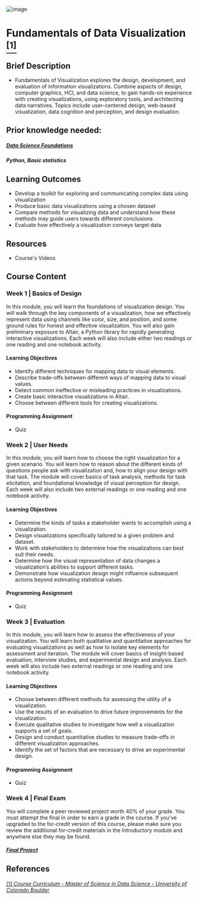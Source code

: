 ![image](https://github.com/laithrasheed/DTSA5304_Fundamentals_of_Data_Visualization/assets/124019127/031aa6ba-746d-459b-8eb0-3fdde64eac4b)

# Fundamentals of Data Visualization [<sup>[1]</sup>](#reference-1)				

## Brief Description

- Fundamentals of Visualization explores the design, development, and evaluation of information visualizations. Combine aspects of design, computer graphics, HCI, and data science, to gain hands-on experience with creating visualizations, using exploratory tools, and architecting data narratives. Topics include user-centered design, web-based visualization, data cognition and perception, and design evaluation.


## Prior knowledge needed: 

##### [Data Science Foundations](https://github.com/laithrasheed/MSDS_Program_Private/tree/main/Data%20Science%20Foundations)
##### Python, Basic statistics

## Learning Outcomes

- Develop a toolkit for exploring and communicating complex data using visualization
- Produce basic data visualizations using a chosen dataset
- Compare methods for visualizing data and understand how these methods may guide users towards different conclusions
- Evaluate how effectively a visualization conveys target data

## Resources

- Course's Videos

## Course Content

### Week 1 |   Basics of Design

In this module, you will learn the foundations of visualization design. You will walk through the key components of a visualization, how we effectively represent data using channels like color, size, and position, and some ground rules for honest and effective visualization. You will also gain preliminary exposure to Altair, a Python library for rapidly generating interactive visualizations. Each week will also include either two readings or one reading and one notebook activity.

#### Learning Objectives

- Identify different techniques for mapping data to visual elements.
- Describe trade-offs between different ways of mapping data to visual values.
- Detect common ineffective or misleading practices in visualizations.
- Create basic interactive visualizations in Altair.
- Choose between different tools for creating visualizations.

#### Programming Assignment

- Quiz

### Week 2 | User Needs

In this module, you will learn how to choose the right visualization for a given scenario. You will learn how to reason about the different kinds of questions people ask with visualization and, how to align your design with that task. The module will cover basics of task analysis, methods for task elicitation, and foundational knowledge of visual perception for design. Each week will also include two external readings or one reading and one notebook activity.

#### Learning Objectives

- Determine the kinds of tasks a stakeholder wants to accomplish using a visualization.
- Design visualizations specifically tailored to a given problem and dataset.
- Work with stakeholders to determine how the visualizations can best suit their needs.
- Determine how the visual representation of data changes a visualization’s abilities to support different tasks.
- Demonstrate how visualization design might influence subsequent actions beyond estimating statistical values.

#### Programming Assignment

- Quiz

### Week 3 | Evaluation

In this module, you will learn how to assess the effectiveness of your visualization. You will learn both qualitative and quantitative approaches for evaluating visualizations as well as how to isolate key elements for assessment and iteration. The module will cover basics of insight-based evaluation, interview studies, and experimental design and analysis. Each week will also include two external readings or one reading and one notebook activity.

#### Learning Objectives

- Choose between different methods for assessing the utility of a visualization.
- Use the results of an evaluation to drive future improvements for the visualization.
- Execute qualitative studies to investigate how well a visualization supports a set of goals.
- Design and conduct quantitative studies to measure trade-offs in different visualization approaches.
- Identify the set of factors that are necessary to drive an experimental design.

#### Programming Assignment

- Quiz


### Week 4 |  Final Exam

You will complete a peer reviewed project worth 40% of your grade. You must attempt the final in order to earn a grade in the course. If you've upgraded to the for-credit version of this course, please make sure you review the additional for-credit materials in the Introductory module and anywhere else they may be found.

##### [Final Project]()


## References
###### <a name="reference-1"></a>[[1] Course Curriculum - Master of Science in Data Science - University of Colorado Boulder](https://www.colorado.edu/program/data-science/coursera/curriculum/dtsa5303)
